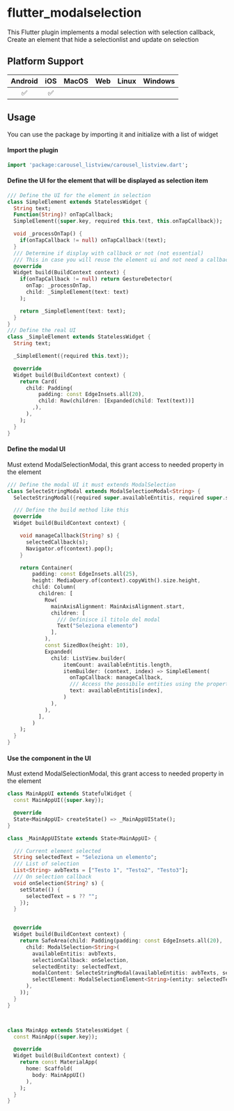 # flutter_modalselection


This Flutter plugin implements a modal selection with selection callback,
Create an element that hide a selectionlist and update on selection

## Platform Support

| Android | iOS | MacOS | Web  | Linux | Windows |
|:-------:|:---:|:-----:|:----:|:-----:|:-------:|
|    ✅    |  ✅  |       |      |       |         |

## Usage

You can use the package by importing it and initialize with a list of widget

#### Import the plugin
```dart
import 'package:carousel_listview/carousel_listview.dart';
```
#### Define the UI for the element that will be displayed as selection item
```dart
/// Define the UI for the element in selection
class SimpleElement extends StatelessWidget {
  String text;
  Function(String)? onTapCallback;
  SimpleElement({super.key, required this.text, this.onTapCallback});

  void _processOnTap() {
    if(onTapCallback != null) onTapCallback!(text);
  }
  /// Determine if display with callback or not (not essential)
  /// This in case you will reuse the element ui and not need a callback
  @override
  Widget build(BuildContext context) {
    if(onTapCallback != null) return GestureDetector(
      onTap: _processOnTap,
      child: _SimpleElement(text: text)
    );

    return _SimpleElement(text: text);
  }
}
/// Define the real UI
class _SimpleElement extends StatelessWidget {
  String text;

  _SimpleElement({required this.text});

  @override
  Widget build(BuildContext context) {
    return Card(
      child: Padding(
          padding: const EdgeInsets.all(20),
          child: Row(children: [Expanded(child: Text(text))]
        ,),
      ),
    );
  }
}
```

#### Define the modal UI
Must extend ModalSelectionModal, this grant access to needed property in the element
```dart
/// Define the modal UI it must extends ModalSelection
class SelecteStringModal extends ModalSelectionModal<String> {
  SelecteStringModal({required super.availableEntitis, required super.selectedCallback, super.selectedEntity});

  /// Define the build method like this
  @override
  Widget build(BuildContext context) {

    void manageCallback(String? s) {
      selectedCallback(s);
      Navigator.of(context).pop();
    }

    return Container(
        padding: const EdgeInsets.all(25),
        height: MediaQuery.of(context).copyWith().size.height,
        child: Column(
          children: [
            Row(
              mainAxisAlignment: MainAxisAlignment.start,
              children: [
                /// Definisce il titolo del modal
                Text("Seleziona elemento")
              ],
            ),
            const SizedBox(height: 10),
            Expanded(
              child: ListView.builder(
                  itemCount: availableEntitis.length,
                  itemBuilder: (context, index) => SimpleElement(
                    onTapCallback: manageCallback,
                    /// Access the possibile entities using the property of ModalSelectionWidget
                    text: availableEntitis[index],
                  )
              ),
            ),
          ],
        )
    );
  }
}
```

#### Use the component in the UI
Must extend ModalSelectionModal, this grant access to needed property in the element
```dart
class MainAppUI extends StatefulWidget {
  const MainAppUI({super.key});

  @override
  State<MainAppUI> createState() => _MainAppUIState();
}

class _MainAppUIState extends State<MainAppUI> {

  /// Current element selected
  String selectedText = "Seleziona un elemento";
  /// List of selection
  List<String> avbTexts = ["Testo 1", "Testo2", "Testo3"];
  /// On selection callback
  void onSelection(String? s) {
    setState(() {
      selectedText = s ?? "";
    });
  }


  @override
  Widget build(BuildContext context) {
    return SafeArea(child: Padding(padding: const EdgeInsets.all(20),
      child: ModalSelection<String>(
        availableEntitis: avbTexts,
        selectionCallback: onSelection,
        selectedEntity: selectedText,
        modalContent: SelecteStringModal(availableEntitis: avbTexts, selectedCallback: onSelection, selectedEntity: selectedText),
        selectElement: ModalSelectionElement<String>(entity: selectedText, displayElement: SimpleElement(text: selectedText)),
      ),
    ));
  }
}



class MainApp extends StatelessWidget {
  const MainApp({super.key});

  @override
  Widget build(BuildContext context) {
    return const MaterialApp(
      home: Scaffold(
        body: MainAppUI()
      ),
    );
  }
}
```